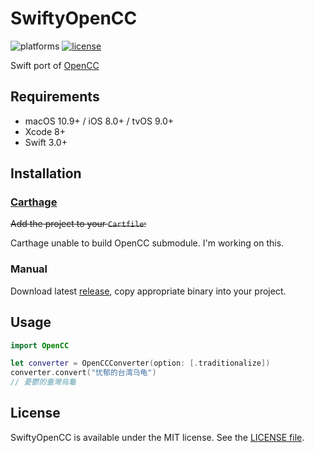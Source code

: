 # SwiftyOpenCC

![platforms](https://img.shields.io/badge/platforms-macOS%20%7C%20iOS%20%7C%20tvOS-lightgrey.svg)
[![license](https://img.shields.io/badge/license-MIT-blue.svg)](LICENSE)

Swift port of [OpenCC](https://github.com/BYVoid/OpenCC/tree/7fdaa43f1c548cc53ab9c7b59a697851060f4f46)

## Requirements

- macOS 10.9+ / iOS 8.0+ / tvOS 9.0+
- Xcode 8+
- Swift 3.0+

## Installation

### [Carthage](https://github.com/Carthage/Carthage)

<del>Add the project to your `Cartfile`:</del>

Carthage unable to build OpenCC submodule. I'm working on this.

<!--
```
github "XQS6LB3A/SwiftyOpenCC"
```
-->

### Manual

Download latest [release](https://github.com/XQS6LB3A/SwiftyOpenCC/releases), copy appropriate binary into your project.

## Usage

```swift
import OpenCC
```
```swift
let converter = OpenCCConverter(option: [.traditionalize])
converter.convert("忧郁的台湾乌龟")
// 憂鬱的臺灣烏龜
```

## License

SwiftyOpenCC is available under the MIT license. See the [LICENSE file](LICENSE).
